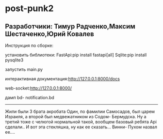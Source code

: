 # post-punk2

Разработчики: Тимур Радченко,Максим Шестаченко,Юрий Ковалев
-----------
Инструкция по сборке:

установить библиотеки: FastApi:pip install fastapi[all] Sqlite:pip install pysqlite3

запустить main.py

интерактивная документация:http://127.0.0.1:8000/docs

web-socket:http://127.0.0.1:8000/

дамп bd- notification.bd

------------

Жили были 3 брата акробата Один, по фамилии Самосадов, был царем Израиля, а второй был медвежатником из Содом- Бермудска. Ну а третий тоже с челюгой нормальной такой, вообщем базовый ребята Api сделали.. И вот эта стекляшка, ну как ее сказать… Винни- Пухом назвал ее....
